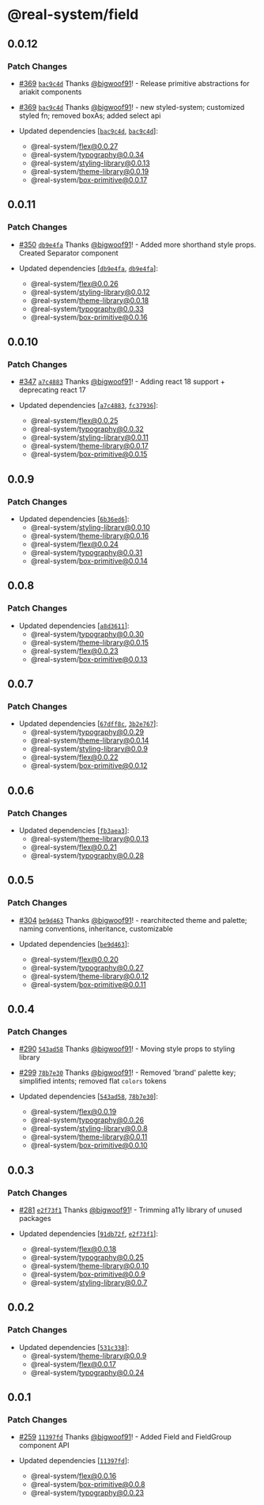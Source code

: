 # @real-system/field

## 0.0.12

### Patch Changes

- [#369](https://github.com/bigwoof91/real-system/pull/369) [`bac9c4d`](https://github.com/bigwoof91/real-system/commit/bac9c4d801b7f24e8a3a1770b613151c30d31d74) Thanks [@bigwoof91](https://github.com/bigwoof91)! - Release primitive abstractions for ariakit components

* [#369](https://github.com/bigwoof91/real-system/pull/369) [`bac9c4d`](https://github.com/bigwoof91/real-system/commit/bac9c4d801b7f24e8a3a1770b613151c30d31d74) Thanks [@bigwoof91](https://github.com/bigwoof91)! - new styled-system; customized styled fn; removed boxAs; added select api

* Updated dependencies [[`bac9c4d`](https://github.com/bigwoof91/real-system/commit/bac9c4d801b7f24e8a3a1770b613151c30d31d74), [`bac9c4d`](https://github.com/bigwoof91/real-system/commit/bac9c4d801b7f24e8a3a1770b613151c30d31d74)]:
  - @real-system/flex@0.0.27
  - @real-system/typography@0.0.34
  - @real-system/styling-library@0.0.13
  - @real-system/theme-library@0.0.19
  - @real-system/box-primitive@0.0.17

## 0.0.11

### Patch Changes

- [#350](https://github.com/bigwoof91/real-system/pull/350) [`db9e4fa`](https://github.com/bigwoof91/real-system/commit/db9e4fad4f0ee9af44a29bd503f240046dba08cf) Thanks [@bigwoof91](https://github.com/bigwoof91)! - Added more shorthand style props. Created Separator component

- Updated dependencies [[`db9e4fa`](https://github.com/bigwoof91/real-system/commit/db9e4fad4f0ee9af44a29bd503f240046dba08cf), [`db9e4fa`](https://github.com/bigwoof91/real-system/commit/db9e4fad4f0ee9af44a29bd503f240046dba08cf)]:
  - @real-system/flex@0.0.26
  - @real-system/styling-library@0.0.12
  - @real-system/theme-library@0.0.18
  - @real-system/typography@0.0.33
  - @real-system/box-primitive@0.0.16

## 0.0.10

### Patch Changes

- [#347](https://github.com/bigwoof91/real-system/pull/347) [`a7c4883`](https://github.com/bigwoof91/real-system/commit/a7c4883510c36bac1d24f2c6e11ebc8caed191a5) Thanks [@bigwoof91](https://github.com/bigwoof91)! - Adding react 18 support + deprecating react 17

- Updated dependencies [[`a7c4883`](https://github.com/bigwoof91/real-system/commit/a7c4883510c36bac1d24f2c6e11ebc8caed191a5), [`fc37936`](https://github.com/bigwoof91/real-system/commit/fc379360ae68cccbe5a2f7d71c4f5a1d37e2d803)]:
  - @real-system/flex@0.0.25
  - @real-system/typography@0.0.32
  - @real-system/styling-library@0.0.11
  - @real-system/theme-library@0.0.17
  - @real-system/box-primitive@0.0.15

## 0.0.9

### Patch Changes

- Updated dependencies [[`6b36ed6`](https://github.com/bigwoof91/real-system/commit/6b36ed6db1213a10ea0e716a5cec86670624b5d9)]:
  - @real-system/styling-library@0.0.10
  - @real-system/theme-library@0.0.16
  - @real-system/flex@0.0.24
  - @real-system/typography@0.0.31
  - @real-system/box-primitive@0.0.14

## 0.0.8

### Patch Changes

- Updated dependencies [[`a8d3611`](https://github.com/bigwoof91/real-system/commit/a8d3611d535360b5ede54b20a308306a6d548ca9)]:
  - @real-system/typography@0.0.30
  - @real-system/theme-library@0.0.15
  - @real-system/flex@0.0.23
  - @real-system/box-primitive@0.0.13

## 0.0.7

### Patch Changes

- Updated dependencies [[`67dff8c`](https://github.com/bigwoof91/real-system/commit/67dff8cb26e7b14d133aa181abe35d3e50320114), [`3b2e767`](https://github.com/bigwoof91/real-system/commit/3b2e767da36cc57b9450a7b40c4418c2d32d141d)]:
  - @real-system/typography@0.0.29
  - @real-system/theme-library@0.0.14
  - @real-system/styling-library@0.0.9
  - @real-system/flex@0.0.22
  - @real-system/box-primitive@0.0.12

## 0.0.6

### Patch Changes

- Updated dependencies [[`fb3aea3`](https://github.com/bigwoof91/real-system/commit/fb3aea3948e20b8cb17dc11f93fe3771c1fa8b74)]:
  - @real-system/theme-library@0.0.13
  - @real-system/flex@0.0.21
  - @real-system/typography@0.0.28

## 0.0.5

### Patch Changes

- [#304](https://github.com/bigwoof91/real-system/pull/304) [`be9d463`](https://github.com/bigwoof91/real-system/commit/be9d463e6cce7e0e7649729fcea6b16545027486) Thanks [@bigwoof91](https://github.com/bigwoof91)! - rearchitected theme and palette; naming conventions, inheritance, customizable

- Updated dependencies [[`be9d463`](https://github.com/bigwoof91/real-system/commit/be9d463e6cce7e0e7649729fcea6b16545027486)]:
  - @real-system/flex@0.0.20
  - @real-system/typography@0.0.27
  - @real-system/theme-library@0.0.12
  - @real-system/box-primitive@0.0.11

## 0.0.4

### Patch Changes

- [#290](https://github.com/bigwoof91/real-system/pull/290) [`543ad58`](https://github.com/bigwoof91/real-system/commit/543ad58ae368a18066a2a9e37d7fd634824eb0a4) Thanks [@bigwoof91](https://github.com/bigwoof91)! - Moving style props to styling library

* [#299](https://github.com/bigwoof91/real-system/pull/299) [`78b7e30`](https://github.com/bigwoof91/real-system/commit/78b7e30bafaf42e9e9b6c9efe56fd97722868fb4) Thanks [@bigwoof91](https://github.com/bigwoof91)! - Removed 'brand' palette key; simplified intents; removed flat `colors` tokens

* Updated dependencies [[`543ad58`](https://github.com/bigwoof91/real-system/commit/543ad58ae368a18066a2a9e37d7fd634824eb0a4), [`78b7e30`](https://github.com/bigwoof91/real-system/commit/78b7e30bafaf42e9e9b6c9efe56fd97722868fb4)]:
  - @real-system/flex@0.0.19
  - @real-system/typography@0.0.26
  - @real-system/styling-library@0.0.8
  - @real-system/theme-library@0.0.11
  - @real-system/box-primitive@0.0.10

## 0.0.3

### Patch Changes

- [#281](https://github.com/bigwoof91/real-system/pull/281) [`e2f73f1`](https://github.com/bigwoof91/real-system/commit/e2f73f1e051deceb4c2f9568c7c0500e92e1f0f1) Thanks [@bigwoof91](https://github.com/bigwoof91)! - Trimming a11y library of unused packages

- Updated dependencies [[`91db72f`](https://github.com/bigwoof91/real-system/commit/91db72f1cd16d30c8f5bc265dce35b791b9c900a), [`e2f73f1`](https://github.com/bigwoof91/real-system/commit/e2f73f1e051deceb4c2f9568c7c0500e92e1f0f1)]:
  - @real-system/flex@0.0.18
  - @real-system/typography@0.0.25
  - @real-system/theme-library@0.0.10
  - @real-system/box-primitive@0.0.9
  - @real-system/styling-library@0.0.7

## 0.0.2

### Patch Changes

- Updated dependencies [[`531c338`](https://github.com/bigwoof91/real-system/commit/531c338b7aa96a632512fa9530b3bffa64a513cf)]:
  - @real-system/theme-library@0.0.9
  - @real-system/flex@0.0.17
  - @real-system/typography@0.0.24

## 0.0.1

### Patch Changes

- [#259](https://github.com/bigwoof91/real-system/pull/259) [`11397fd`](https://github.com/bigwoof91/real-system/commit/11397fdaf8607962ac6dff90235cf6120d33eb23) Thanks [@bigwoof91](https://github.com/bigwoof91)! - Added Field and FieldGroup component API

- Updated dependencies [[`11397fd`](https://github.com/bigwoof91/real-system/commit/11397fdaf8607962ac6dff90235cf6120d33eb23)]:
  - @real-system/flex@0.0.16
  - @real-system/box-primitive@0.0.8
  - @real-system/typography@0.0.23
